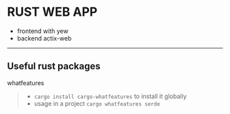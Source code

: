 # RUST WEB APP

- frontend with yew
- backend actix-web

---

## Useful rust packages

whatfeatures

> - `cargo install cargo-whatfeatures` to install it globally
> - usage in a project `cargo whatfeatures serde`
